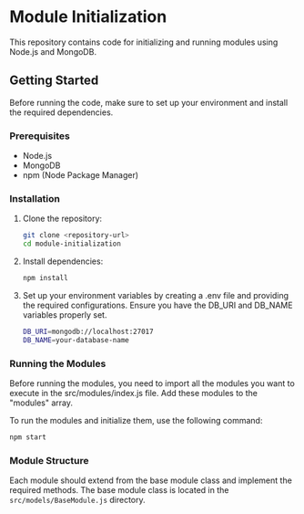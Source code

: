 # Module Initialization

This repository contains code for initializing and running modules using Node.js and MongoDB.

## Getting Started

Before running the code, make sure to set up your environment and install the required dependencies.

### Prerequisites

- Node.js
- MongoDB
- npm (Node Package Manager)

### Installation

1. Clone the repository:

   ```bash
   git clone <repository-url>
   cd module-initialization

2. Install dependencies:

   ```bash
   npm install

3. Set up your environment variables by creating a .env file and providing the required configurations. Ensure you have
   the DB_URI and DB_NAME variables properly set.

   ```bash
   DB_URI=mongodb://localhost:27017
   DB_NAME=your-database-name

### Running the Modules

Before running the modules, you need to import all the modules you want to execute in the src/modules/index.js file. Add
these modules to the "modules" array.

To run the modules and initialize them, use the following command:

   ```bash
   npm start
   ```

### Module Structure

Each module should extend from the base module class and implement the required methods. The base module class is
located in the `src/models/BaseModule.js` directory.

